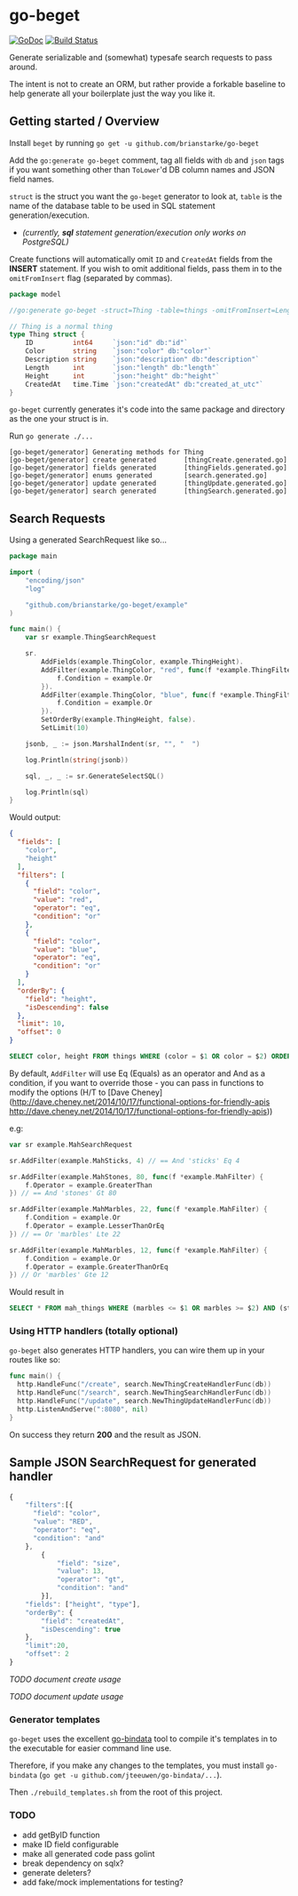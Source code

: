 # go-beget

[![GoDoc](https://godoc.org/github.com/brianstarke/go-beget?status.svg)](https://godoc.org/github.com/brianstarke/go-beget)
[![Build Status](https://travis-ci.org/brianstarke/go-beget.svg?branch=master)](https://travis-ci.org/brianstarke/go-beget)

Generate serializable and (somewhat) typesafe search requests to pass around.

The intent is not to create an ORM, but rather provide a forkable baseline to help generate all your boilerplate just the way you like it.

## Getting started / Overview

Install `beget` by running `go get -u github.com/brianstarke/go-beget`

Add the `go:generate go-beget` comment, tag all fields with `db` and `json` tags if you want something other than `ToLower`'d DB column names and JSON field names.

`struct` is the struct you want the `go-beget` generator to look at, `table` is the name of the database table to be used in SQL statement generation/execution.

- _(currently, **sql** statement generation/execution only works on PostgreSQL)_

Create functions will automatically omit `ID` and `CreatedAt` fields from the **INSERT** statement.  If you wish to omit additional fields, pass them in to the `omitFromInsert` flag (separated by commas).

```go
package model

//go:generate go-beget -struct=Thing -table=things -omitFromInsert=Length,Height

// Thing is a normal thing
type Thing struct {
	ID          int64     `json:"id" db:"id"`
	Color       string    `json:"color" db:"color"`
	Description string    `json:"description" db:"description"`
	Length      int       `json:"length" db:"length"`
	Height      int       `json:"height" db:"height"`
	CreatedAt   time.Time `json:"createdAt" db:"created_at_utc"`
}
```

`go-beget` currently generates it's code into the same package and directory as the one your struct is in.

Run `go generate ./...`

```
[go-beget/generator] Generating methods for Thing
[go-beget/generator] create generated		[thingCreate.generated.go]
[go-beget/generator] fields generated		[thingFields.generated.go]
[go-beget/generator] enums generated		[search.generated.go]
[go-beget/generator] update generated		[thingUpdate.generated.go]
[go-beget/generator] search generated		[thingSearch.generated.go]
```

## Search Requests

Using a generated SearchRequest like so...

```go
package main

import (
	"encoding/json"
	"log"

	"github.com/brianstarke/go-beget/example"
)

func main() {
	var sr example.ThingSearchRequest

	sr.
		AddFields(example.ThingColor, example.ThingHeight).
		AddFilter(example.ThingColor, "red", func(f *example.ThingFilter) {
			f.Condition = example.Or
		}).
		AddFilter(example.ThingColor, "blue", func(f *example.ThingFilter) {
			f.Condition = example.Or
		}).
		SetOrderBy(example.ThingHeight, false).
		SetLimit(10)

	jsonb, _ := json.MarshalIndent(sr, "", "  ")

	log.Println(string(jsonb))

	sql, _, _ := sr.GenerateSelectSQL()

	log.Println(sql)
}
```

Would output:

```json
{
  "fields": [
    "color",
    "height"
  ],
  "filters": [
    {
      "field": "color",
      "value": "red",
      "operator": "eq",
      "condition": "or"
    },
    {
      "field": "color",
      "value": "blue",
      "operator": "eq",
      "condition": "or"
    }
  ],
  "orderBy": {
    "field": "height",
    "isDescending": false
  },
  "limit": 10,
  "offset": 0
}
```
```sql
SELECT color, height FROM things WHERE (color = $1 OR color = $2) ORDER BY height LIMIT 10
```

By default, `AddFilter` will use Eq (Equals) as an operator and And as a condition, if you want to override those - you can pass in functions to modify the options (H/T to [Dave Cheney](http://dave.cheney.net/2014/10/17/functional-options-for-friendly-apis http://dave.cheney.net/2014/10/17/functional-options-for-friendly-apis))

e.g:

```go
var sr example.MahSearchRequest

sr.AddFilter(example.MahSticks, 4) // == And 'sticks' Eq 4

sr.AddFilter(example.MahStones, 80, func(f *example.MahFilter) {
	f.Operator = example.GreaterThan
}) // == And 'stones' Gt 80

sr.AddFilter(example.MahMarbles, 22, func(f *example.MahFilter) {
	f.Condition = example.Or
	f.Operator = example.LesserThanOrEq
}) // == Or 'marbles' Lte 22

sr.AddFilter(example.MahMarbles, 12, func(f *example.MahFilter) {
	f.Condition = example.Or
	f.Operator = example.GreaterThanOrEq
}) // Or 'marbles' Gte 12
```

Would result in

```sql
SELECT * FROM mah_things WHERE (marbles <= $1 OR marbles >= $2) AND (sticks = $3 AND stones > $4)
```

### Using HTTP handlers (totally optional)

`go-beget` also generates HTTP handlers, you can wire them up in your routes like so:

```go
func main() {
  http.HandleFunc("/create", search.NewThingCreateHandlerFunc(db))
  http.HandleFunc("/search", search.NewThingSearchHandlerFunc(db))
  http.HandleFunc("/update", search.NewThingUpdateHandlerFunc(db))
  http.ListenAndServe(":8080", nil)
}
```

On success they return **200** and the result as JSON.

## Sample JSON SearchRequest for generated handler

```javascript
{
    "filters":[{
      "field": "color",
      "value": "RED",
      "operator": "eq",
      "condition": "and"
    },
		{
			"field": "size",
			"value": 13,
			"operator": "gt",
			"condition": "and"
		}],
    "fields": ["height", "type"],
    "orderBy": {
        "field": "createdAt",
        "isDescending": true
    },
    "limit":20,
    "offset": 2
}
```

*TODO document create usage*

*TODO document update usage*

### Generator templates

`go-beget` uses the excellent [go-bindata](https://github.com/jteeuwen/go-bindata) tool to compile it's templates in to the executable for easier command line use.  

Therefore, if you make any changes to the templates, you must install `go-bindata` (`go get -u github.com/jteeuwen/go-bindata/...`).

Then `./rebuild_templates.sh` from the root of this project.

### TODO

- add getByID function
- make ID field configurable
- make all generated code pass golint
- break dependency on sqlx?
- generate deleters?
- add fake/mock implementations for testing?
